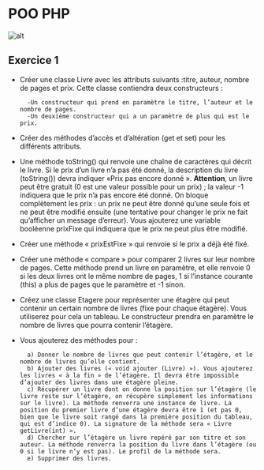 # POO PHP 

![alt](https://ploum.net/images/livres.jpg)

## Exercice 1
* Créer une classe Livre avec les attributs suivants :titre, auteur, nombre de pages et prix. Cette classe contiendra deux constructeurs : 

        -Un constructeur qui prend en paramètre le titre, l’auteur et le nombre de pages. 
        -Un deuxième constructeur qui a un paramètre de plus qui est le prix. 

* Créer des méthodes d’accès et d’altération (get et set) pour les différents attributs. 

* Une méthode toString() qui renvoie une chaîne de caractères qui décrit le livre. Si le prix d’un livre n’a pas été donné, la description du livre (toString()) 
devra indiquer «Prix pas encore donné ».
**Attention**, un livre peut être gratuit (0 est une valeur possible pour un prix) ; la valeur -1 indiquera que le prix n’a pas encore été donné. 
On bloque complètement les prix : un prix ne peut être donné qu’une seule fois et ne peut être modifié ensuite (une tentative pour changer le prix ne fait qu’afficher un message d’erreur).
 Vous ajouterez une variable booléenne prixFixe qui indiquera que le prix ne peut plus être modifié.  

* Créer  une méthode « prixEstFixe » qui renvoie si le prix a déjà été fixé. 

* Créer une méthode « compare » pour comparer 2 livres sur leur nombre de pages. Cette méthode prend un livre en paramètre, et elle renvoie 0 si les deux livres ont le même nombre de pages, 1 si l’instance courante (this) a plus de pages que le paramètre et -1 sinon. 

* Créez une classe Etagere pour représenter une étagère qui peut contenir un certain nombre de livres (fixe pour chaque étagère). Vous utiliserez pour cela un tableau. 
   Le constructeur prendra en paramètre le nombre de livres que pourra contenir l’étagère. 
      
* Vous ajouterez des méthodes pour : 

        a) Donner le nombre de livres que peut contenir l’étagère, et le nombre de livres qu’elle contient. 
        b) Ajouter des livres (« void ajouter (Livre) »). Vous ajouterez les livres « à la fin » de l’étagère. Il devra être impossible d’ajouter des livres dans une étagère pleine. 
        c) Récupérer un livre dont on donne la position sur l’étagère (le livre reste sur l’étagère, on récupère simplement les informations sur le livre). La méthode renverra une instance de livre. La position du premier livre d’une étagère devra être 1 (et pas 0, bien que le livre soit rangé dans la première position du tableau, qui est d’indice 0). La signature de la méthode sera « Livre getLivre(int) ». 
        d) Chercher sur l’étagère un livre repéré par son titre et son auteur. La méthode renverra la position du livre dans l’étagère (ou 0 si le livre n’y est pas). Le profil de la méthode sera. 
        e) Supprimer des livres.      
